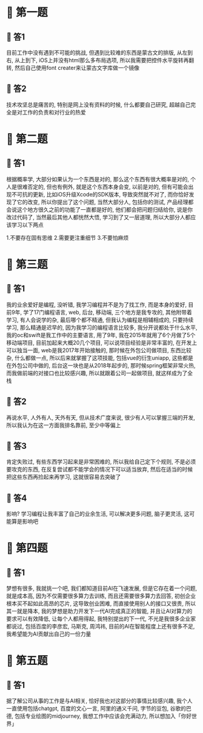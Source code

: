 # 🍎 第一题

## 🌲 答1

目前工作中没有遇到不可能的挑战, 但遇到比较难的东西是蒙古文的排版, 从左到右, 从上到下, iOS上并没有html那么多布局选项, 所以我需要把控件水平旋转再翻转, 然后自己使用font creater来让蒙古文字库做一个镜像

## 🌲 答2

技术攻坚总是痛苦的, 特别是网上没有资料的时候, 什么都要自己研究, 超越自己完全是对工作的负责和对行业的热爱

# 🍎 第二题

## 🌲 答1

根据概率学, 大部分如果认为一个东西是对的, 那么这个东西有很大概率是对的, 个人是很难否定的, 但也有例外, 就是这个东西本身会变, 以前是对的, 但有可能会出现不可抗的更新, 比如iOS升级Xcode的SDK版本, 导致突然就不对了, 而你恰好发现了它的改变, 所以你提出了这个问题, 当然大部分人, 包括你的测试, 产品经理都会说这个地方很久之前的功能了一直都是好的, 他们都会把问题归结给你, 说是你改过代码了, 当然最后其他人都恍然大悟, 学习到了又一层道理, 所以大部分人都应该学习以下两点 

1.不要存在固有思维 
2.需要更注重细节
3.不要怕麻烦

# 🍎 第三题

## 🌲 答1

我的业余爱好是编程, 没听错, 我学习编程并不是为了找工作, 而是本身的爱好, 目前9年, 学了17门编程语言, web, 后台, 移动端, 三个地方是我专攻的, 其他附带着学习, 有人会说学的杂, 最后哪个都不精通, 但我认为编程是相辅相成的, 只要持续学习, 那么精通是迟早的, 因为我学习的编程语言比较多, 我分开说都处于什么水平, 我的oc和swift是我工作中的主要语言, 用了9年, 我在2015年就用了6个月做了5个移动端项目, 目前加起来大概20几个项目, 可以说项目经验是非常丰富的, 在开发上可以独当一面, web是我2017年开始接触的, 那时候在外包公司做项目, 东西比较杂, 什么都做一点, 所以后来就掌握了这项技能, 包括vue的衍生uniapp, 这些都是在外包公司中做的, 后台这一块也是从2018年起步的, 那时候spring框架非常火热, 而我做前端的对接口也比较感兴趣, 所以就跟着公司一起做项目, 就这样成为了全栈

## 🌲 答2

再说水平, 人外有人, 天外有天, 但从技术广度来说, 很少有人可以掌握三端的开发, 所以我认为在这一方面我排名靠前, 至少中等偏上

## 🌲 答3

肯定失败过, 有些东西学习起来是非常困难的, 所以我给自己定下个规则, 不是必须要攻克的东西, 在反复尝试都不能学会的情况下可以适当放弃, 然后在适当的时候把这些东西再捡起来再学习, 这就很容易去突破了

## 🌲 答4

影响? 学习编程让我丰富了自己的业余生活, 可以解决更多问题, 脑子更灵活, 这可能算是影响吧

# 🍎 第四题

## 🌲 答1

 梦想有很多, 我就挑一个吧, 我们都知道目前AI在飞速发展, 但是它存在着一个问题, 就是成本高, 因为不仅需要很多算力去训练, 而且还需要很多算力去回答, 初创企业根本买不起如此高昂的芯片, 这导致创业困难, 而直接使用别人的接口又很贵, 所以其一就是降本, 我的梦想是助力开发下一代AI完成真正的智能, 并且让AI对算力的要求可以有效降低, 让每个人都用得起, 我特别提出的下一代, 不光是我很多企业家都说过, 包括百度的李彦宏, 马斯克, 周鸿祎, 目前的AI在智能程度上还有很多不足, 我希望能为AI贡献出自己的一份力量

# 🍎 第五题

## 🌲 答1

据了解公司从事的工作是与AI相关, 恰好我也对这部分的事情比较感兴趣, 我个人一直使用包括chatgpt, 百度的文心一言, 阿里的通义千问, 字节的豆包, 谷歌的巴德, 包括专业绘图的midjourney, 我想工作中应该会充满动力, 所以想加入「你好世界」